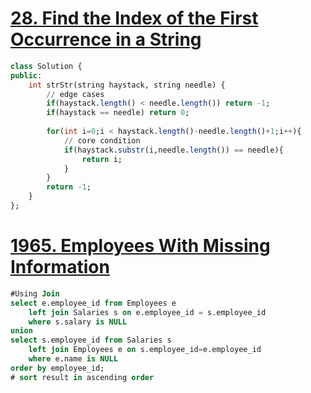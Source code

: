 # [28. Find the Index of the First Occurrence in a String](https://leetcode.com/problems/find-the-index-of-the-first-occurrence-in-a-string/)
```sql
class Solution {
public:
    int strStr(string haystack, string needle) {
        // edge cases 
        if(haystack.length() < needle.length()) return -1;
        if(haystack == needle) return 0;
        
        for(int i=0;i < haystack.length()-needle.length()+1;i++){
            // core condition
            if(haystack.substr(i,needle.length()) == needle){
                return i;
            }
        }
        return -1;
    }
};
```

# [1965. Employees With Missing Information](https://leetcode.com/problems/employees-with-missing-information)
```sql
#Using Join
select e.employee_id from Employees e
    left join Salaries s on e.employee_id = s.employee_id
    where s.salary is NULL    
union
select s.employee_id from Salaries s
    left join Employees e on s.employee_id=e.employee_id
    where e.name is NULL
order by employee_id;
# sort result in ascending order
 
```